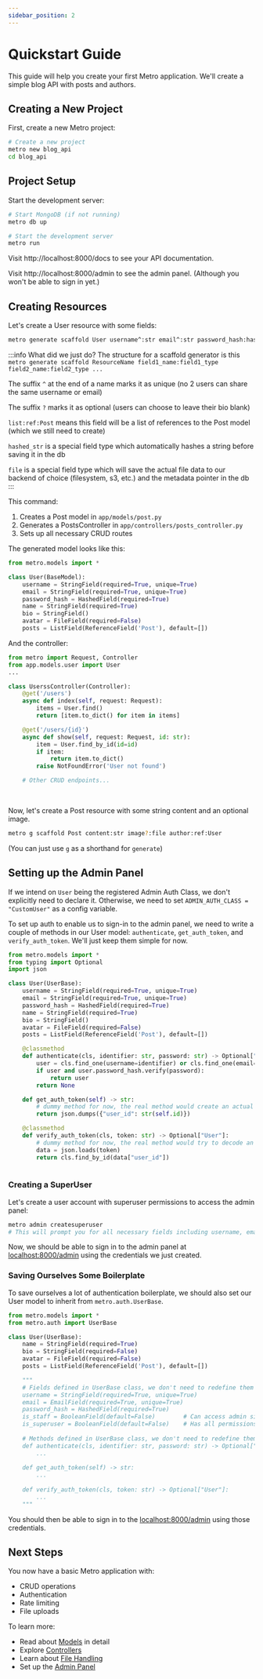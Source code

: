 ```yaml
---
sidebar_position: 2
---
```


# Quickstart Guide

This guide will help you create your first Metro application. We'll create a simple blog API with posts and authors.

## Creating a New Project

First, create a new Metro project:

```bash
# Create a new project
metro new blog_api
cd blog_api
```

## Project Setup

Start the development server:

```bash
# Start MongoDB (if not running)
metro db up

# Start the development server
metro run
```

Visit http://localhost:8000/docs to see your API documentation.

Visit http://localhost:8000/admin to see the admin panel. (Although you won't be able to sign in yet.)

## Creating Resources

Let's create a User resource with some fields:

```bash
metro generate scaffold User username^:str email^:str password_hash:hashed_str name:str bio?:str avatar?:file posts:list:ref:Post
```` 

:::info What did we just do?
The structure for a scaffold generator is this `metro generate scaffold ResourceName field1_name:field1_type field2_name:field2_type ...`

The suffix `^` at the end of a name marks it as unique (no 2 users can share the same username or email)

The suffix `?` marks it as optional (users can choose to leave their bio blank)

`list:ref:Post` means this field will be a list of references to the Post model (which we still need to create)

`hashed_str` is a special field type which automatically hashes a string before saving it in the db

`file` is a special field type which will save the actual file data to our backend of choice (filesystem, s3, etc.) and the metadata pointer in the db
:::

This command:
1. Creates a Post model in `app/models/post.py`
2. Generates a PostsController in `app/controllers/posts_controller.py`
3. Sets up all necessary CRUD routes

The generated model looks like this:

```python
from metro.models import *

class User(BaseModel):
    username = StringField(required=True, unique=True)
    email = StringField(required=True, unique=True)
    password_hash = HashedField(required=True)
    name = StringField(required=True)
    bio = StringField()
    avatar = FileField(required=False)
    posts = ListField(ReferenceField('Post'), default=[])
```

And the controller:

```python
from metro import Request, Controller
from app.models.user import User
...

class UserssController(Controller):
    @get('/users')
    async def index(self, request: Request):
        items = User.find()
        return [item.to_dict() for item in items]

    @get('/users/{id}')
    async def show(self, request: Request, id: str):
        item = User.find_by_id(id=id)
        if item:
            return item.to_dict()
        raise NotFoundError('User not found')

    # Other CRUD endpoints...
```

<br/>

Now, let's create a Post resource with some string content and an optional image. 

```bash
metro g scaffold Post content:str image?:file author:ref:User
```

(You can just use `g` as a shorthand for `generate`)


## Setting up the Admin Panel

If we intend on `User` being the registered Admin Auth Class, we don't explicitly need to declare it. Otherwise, we need to set `ADMIN_AUTH_CLASS = "CustomUser"` as a config variable.

To set up auth to enable us to sign-in to the admin panel, we need to write a couple of methods in our User model: `authenticate`, `get_auth_token`, and `verify_auth_token`. We'll just keep them simple for now.
```python
from metro.models import *
from typing import Optional
import json

class User(UserBase):
    username = StringField(required=True, unique=True)
    email = StringField(required=True, unique=True)
    password_hash = HashedField(required=True)
    name = StringField(required=True)
    bio = StringField()
    avatar = FileField(required=False)
    posts = ListField(ReferenceField('Post'), default=[])

    @classmethod
    def authenticate(cls, identifier: str, password: str) -> Optional["User"]:
        user = cls.find_one(username=identifier) or cls.find_one(email=identifier)
        if user and user.password_hash.verify(password):
            return user
        return None

    def get_auth_token(self) -> str:
        # dummy method for now, the real method would create an actual JWT token
        return json.dumps({"user_id": str(self.id)})

    @classmethod
    def verify_auth_token(cls, token: str) -> Optional["User"]:
        # dummy method for now, the real method would try to decode an actual JWT token
        data = json.loads(token)
        return cls.find_by_id(data["user_id"])
        
```

### Creating a SuperUser

Let's create a user account with superuser permissions to access the admin panel:
```bash
metro admin createsuperuser
# This will prompt you for all necessary fields including username, email, and password
```

Now, we should be able to sign in to the admin panel at [localhost:8000/admin](http://localhost:8000/admin) using the credentials we just created.


### Saving Ourselves Some Boilerplate

To save ourselves a lot of authentication boilerplate, we should also set our User model to inherit from `metro.auth.UserBase`.

```python
from metro.models import *
from metro.auth import UserBase

class User(UserBase):
    name = StringField(required=True)
    bio = StringField(required=False)
    avatar = FileField(required=False)
    posts = ListField(ReferenceField('Post'), default=[])

    """ 
    # Fields defined in UserBase class, we don't need to redefine them
    username = StringField(required=True, unique=True)
    email = EmailField(required=True, unique=True)
    password_hash = HashedField(required=True)
    is_staff = BooleanField(default=False)        # Can access admin site
    is_superuser = BooleanField(default=False)    # Has all permissions
    
    # Methods defined in UserBase class, we don't need to redefine them
    def authenticate(cls, identifier: str, password: str) -> Optional["User"]:
        ...
        
    def get_auth_token(self) -> str:
        ...
        
    def verify_auth_token(cls, token: str) -> Optional["User"]:
        ...
    """
```

You should then be able to sign in to the [localhost:8000/admin](http://localhost:8000/admin) using those credentials.


## Next Steps

You now have a basic Metro application with:
- CRUD operations
- Authentication
- Rate limiting
- File uploads

To learn more:
- Read about [Models](../core-concepts/models) in detail
- Explore [Controllers](../core-concepts/controllers)
- Learn about [File Handling](../features/file-handling)
- Set up the [Admin Panel](../features/admin-panel)